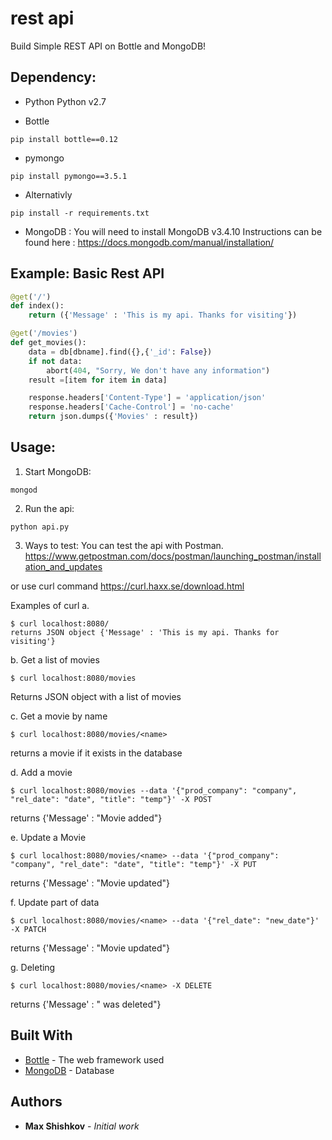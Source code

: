 # rest api
Build Simple REST API on Bottle and MongoDB!

## Dependency:

* Python
Python v2.7

* Bottle
```
pip install bottle==0.12
```

* pymongo
```
pip install pymongo==3.5.1
```

* Alternativly
```
pip install -r requirements.txt

```

* MongoDB : 
You will need to install MongoDB v3.4.10 
Instructions can be found here : https://docs.mongodb.com/manual/installation/

## Example: Basic Rest API

```python
@get('/')
def index():
    return ({'Message' : 'This is my api. Thanks for visiting'})

@get('/movies')
def get_movies():
    data = db[dbname].find({},{'_id': False})
    if not data:
        abort(404, "Sorry, We don't have any information")
    result =[item for item in data]

    response.headers['Content-Type'] = 'application/json'
    response.headers['Cache-Control'] = 'no-cache'
    return json.dumps({'Movies' : result})
```


## Usage:
1. Start MongoDB:
```
mongod
```

2. Run the api:

```
python api.py
```

3. Ways to test:
You can test the api with Postman.
https://www.getpostman.com/docs/postman/launching_postman/installation_and_updates

or use curl command
https://curl.haxx.se/download.html

Examples of curl
a.
```
$ curl localhost:8080/ 
returns JSON object {'Message' : 'This is my api. Thanks for visiting'}
```

b. Get a list of movies

```
$ curl localhost:8080/movies

```

Returns JSON object with a list of movies

c. Get a movie by name

```
$ curl localhost:8080/movies/<name> 

```
returns a movie if it exists in the database

d. Add a movie
```
$ curl localhost:8080/movies --data '{"prod_company": "company", "rel_date": "date", "title": "temp"}' -X POST
```
returns {'Message' : "Movie added"}

e. Update a Movie
```
$ curl localhost:8080/movies/<name> --data '{"prod_company": "company", "rel_date": "date", "title": "temp"}' -X PUT
```
returns {'Message' : "Movie updated"}

f. Update part of data
```
$ curl localhost:8080/movies/<name> --data '{"rel_date": "new_date"}' -X PATCH
```
returns {'Message' : "Movie updated"}

g. Deleting

```
$ curl localhost:8080/movies/<name> -X DELETE

```
returns {'Message' : "<name> was deleted"}


## Built With

* [Bottle](http://bottlepy.org/docs/dev/) - The web framework used
* [MongoDB](https://www.mongodb.com/) - Database

## Authors

* **Max Shishkov** - *Initial work*
